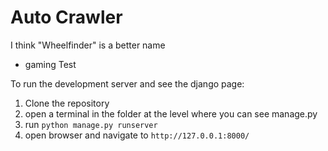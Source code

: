 # Auto Crawler
I think "Wheelfinder" is a better name
+ gaming
Test

To run the development server and see the django page:
1. Clone the repository
2. open a terminal in the folder at the level where you can see manage.py
3. run `python manage.py runserver`
4. open browser and navigate to `http://127.0.0.1:8000/`